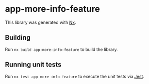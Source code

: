 # app-more-info-feature

This library was generated with [Nx](https://nx.dev).

## Building

Run `nx build app-more-info-feature` to build the library.

## Running unit tests

Run `nx test app-more-info-feature` to execute the unit tests via [Jest](https://jestjs.io).
